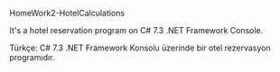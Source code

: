 HomeWork2-HotelCalculations


It's a hotel reservation program on C# 7.3 .NET Framework Console.

Türkçe: C# 7.3 .NET Framework Konsolu üzerinde bir otel rezervasyon programıdır.
